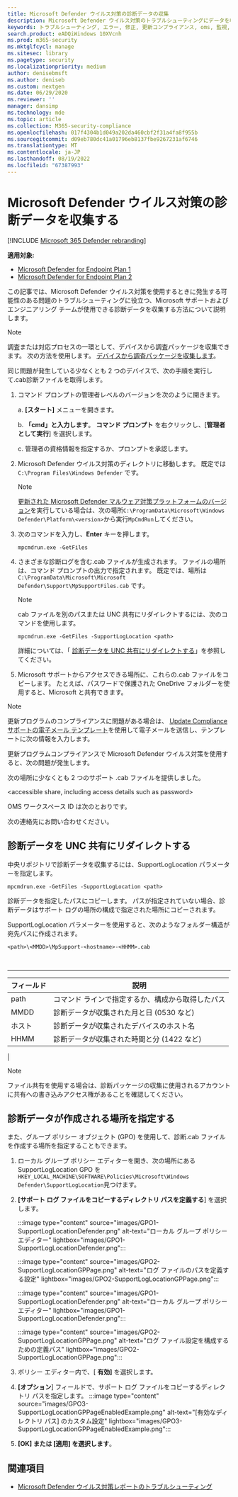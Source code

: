 ```yaml
---
title: Microsoft Defender ウイルス対策の診断データの収集
description: Microsoft Defender ウイルス対策のトラブルシューティングにデータを収集するツールを使用する
keywords: トラブルシューティング, エラー, 修正, 更新コンプライアンス, oms, 監視, レポート, Microsoft Defender av, グループ ポリシー オブジェクト, 設定, 診断データ, Microsoft Defender ウイルス対策
search.product: eADQiWindows 10XVcnh
ms.prod: m365-security
ms.mktglfcycl: manage
ms.sitesec: library
ms.pagetype: security
ms.localizationpriority: medium
author: denisebmsft
ms.author: deniseb
ms.custom: nextgen
ms.date: 06/29/2020
ms.reviewer: ''
manager: dansimp
ms.technology: mde
ms.topic: article
ms.collection: M365-security-compliance
ms.openlocfilehash: 017f4304b1d049a202da460cbf2f31a4fa8f955b
ms.sourcegitcommit: d09eb780dc41a01796eb8137fbe9267231af6746
ms.translationtype: MT
ms.contentlocale: ja-JP
ms.lasthandoff: 08/19/2022
ms.locfileid: "67387993"
---
```

# <a name="collect-microsoft-defender-antivirus-diagnostic-data"></a>Microsoft Defender ウイルス対策の診断データを収集する

[!INCLUDE [Microsoft 365 Defender rebranding](../../includes/microsoft-defender.md)]


**適用対象:**

- [Microsoft Defender for Endpoint Plan 1](https://go.microsoft.com/fwlink/p/?linkid=2154037)
- [Microsoft Defender for Endpoint Plan 2](https://go.microsoft.com/fwlink/p/?linkid=2154037)

この記事では、Microsoft Defender ウイルス対策を使用するときに発生する可能性のある問題のトラブルシューティングに役立つ、Microsoft サポートおよびエンジニアリング チームが使用できる診断データを収集する方法について説明します。

> [!NOTE]
> 調査または対応プロセスの一環として、デバイスから調査パッケージを収集できます。 次の方法を使用します。 [デバイスから調査パッケージを収集します](/windows/security/threat-protection/microsoft-defender-atp/respond-machine-alerts#collect-investigation-package-from-devices)。

同じ問題が発生している少なくとも 2 つのデバイスで、次の手順を実行して.cab診断ファイルを取得します。

1. コマンド プロンプトの管理者レベルのバージョンを次のように開きます。

    a. **[スタート]** メニューを開きます。

    b. **「cmd」と入力します**。 **コマンド プロンプト** を右クリックし、[**管理者として実行**] を選択します。

    c. 管理者の資格情報を指定するか、プロンプトを承認します。

2. Microsoft Defender ウイルス対策のディレクトリに移動します。 既定では `C:\Program Files\Windows Defender` です。

   > [!NOTE]
   > [更新された Microsoft Defender マルウェア対策プラットフォームのバージョン](https://support.microsoft.com/help/4052623/update-for-microsoft-defender-antimalware-platform)を実行している場合は、次の場所`C:\ProgramData\Microsoft\Windows Defender\Platform\<version>`から実行`MpCmdRun`してください。

3. 次のコマンドを入力し、**Enter** キーを押します。

    ```Dos
    mpcmdrun.exe -GetFiles
    ```

4. さまざまな診断ログを含む.cab ファイルが生成されます。 ファイルの場所は、コマンド プロンプトの出力で指定されます。 既定では、場所は `C:\ProgramData\Microsoft\Microsoft Defender\Support\MpSupportFiles.cab` です。

   > [!NOTE]
   > cab ファイルを別のパスまたは UNC 共有にリダイレクトするには、次のコマンドを使用します。
   >
   > `mpcmdrun.exe -GetFiles -SupportLogLocation <path>`
   >
   > 詳細については、「 [診断データを UNC 共有にリダイレクトする](#redirect-diagnostic-data-to-a-unc-share)」を参照してください。

5. Microsoft サポートからアクセスできる場所に、これらの.cab ファイルをコピーします。 たとえば、パスワードで保護された OneDrive フォルダーを使用すると、Microsoft と共有できます。

> [!NOTE]
> 更新プログラムのコンプライアンスに問題がある場合は、 <a href="mailto:ucsupport@microsoft.com?subject=WDAV assessment issue&body=I%20am%20encountering%20the%20following%20issue%20when%20using%20Windows%20Defender%20AV%20in%20Update%20Compliance%3a%20%0d%0aI%20have%20provided%20at%20least%202%20support%20.cab%20files%20at%20the%20following%20location%3a%20%3Caccessible%20share%2c%20including%20access%20details%20such%20as%20password%3E%0d%0aMy%20OMS%20workspace%20ID%20is%3a%20%0d%0aPlease%20contact%20me%20at%3a">Update Compliance サポートの電子メール テンプレート</a>を使用して電子メールを送信し、テンプレートに次の情報を入力します。
>
> 更新プログラムコンプライアンスで Microsoft Defender ウイルス対策を使用すると、次の問題が発生します。
>
> 次の場所に少なくとも 2 つのサポート .cab ファイルを提供しました。
>
> \<accessible share, including access details such as password\>
>
> OMS ワークスペース ID は次のとおりです。
>
> 次の連絡先にお問い合わせください。

## <a name="redirect-diagnostic-data-to-a-unc-share"></a>診断データを UNC 共有にリダイレクトする

中央リポジトリで診断データを収集するには、SupportLogLocation パラメーターを指定します。

```Dos
mpcmdrun.exe -GetFiles -SupportLogLocation <path>
```

診断データを指定したパスにコピーします。 パスが指定されていない場合、診断データはサポート ログの場所の構成で指定された場所にコピーされます。

SupportLogLocation パラメーターを使用すると、次のようなフォルダー構造が宛先パスに作成されます。

```Dos
<path>\<MMDD>\MpSupport-<hostname>-<HHMM>.cab
```

<br>

****

|フィールド|説明|
|---|---|
|path|コマンド ラインで指定するか、構成から取得したパス|
|MMDD|診断データが収集された月と日 (0530 など)|
|ホスト|診断データが収集されたデバイスのホスト名|
|HHMM|診断データが収集された時間と分 (1422 など)|
|

> [!NOTE]
> ファイル共有を使用する場合は、診断パッケージの収集に使用されるアカウントに共有への書き込みアクセス権があることを確認してください。

## <a name="specify-location-where-diagnostic-data-is-created"></a>診断データが作成される場所を指定する

また、グループ ポリシー オブジェクト (GPO) を使用して、診断.cab ファイルを作成する場所を指定することもできます。

1. ローカル グループ ポリシー エディターを開き、次の場所にある SupportLogLocation GPO を`HKEY_LOCAL_MACHINE\SOFTWARE\Policies\Microsoft\Windows Defender\SupportLogLocation`見つけます。

2. **[サポート ログ ファイルをコピーするディレクトリ パスを定義する**] を選択します。

   :::image type="content" source="images/GPO1-SupportLogLocationDefender.png" alt-text="ローカル グループ ポリシー エディター" lightbox="images/GPO1-SupportLogLocationDefender.png":::

   :::image type="content" source="images/GPO2-SupportLogLocationGPPage.png" alt-text="ログ ファイルのパスを定義する設定" lightbox="images/GPO2-SupportLogLocationGPPage.png":::

   :::image type="content" source="images/GPO1-SupportLogLocationDefender.png" alt-text="ローカル グループ ポリシー エディター" lightbox="images/GPO1-SupportLogLocationDefender.png"::: 
        
   :::image type="content" source="images/GPO2-SupportLogLocationGPPage.png" alt-text="ログ ファイル設定を構成するための定義パス" lightbox="images/GPO2-SupportLogLocationGPPage.png":::
 
3. ポリシー エディター内で、[ **有効]** を選択します。

4. **[オプション**] フィールドで、サポート ログ ファイルをコピーするディレクトリ パスを指定します。
   :::image type="content" source="images/GPO3-SupportLogLocationGPPageEnabledExample.png" alt-text="[有効なディレクトリ パス] のカスタム設定" lightbox="images/GPO3-SupportLogLocationGPPageEnabledExample.png":::
5. **[OK] または [適用] を選択します**。

## <a name="see-also"></a>関連項目

- [Microsoft Defender ウイルス対策レポートのトラブルシューティング](troubleshoot-reporting.md)

